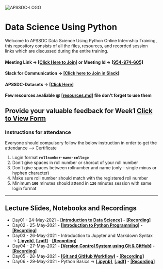 ![APSSDC-LOGO](https://drive.google.com/uc?export=download&id=15AKQ6_-BixW4K6mL6RPphF5EKXqYF2zj)

# Data Science Using Python

Welcome to APSSDC Data Science Using Python Online Internship Training, this repository consists of all the files, resources, and recorded session links which are discussed during the entire training.
<!--
#### Verify your details → [[Here]](https://docs.google.com/spreadsheets/d/15SvzgZoFkJfWGlTMVoqjWd-1P231WUP4BzLYHCuK45M/edit?usp=sharing) if any changes update in modificaations column same will be printed on certificate
--->
#### Meeting Link → [[Click Here to Join]](https://www.gotomeet.me/apssdc-ds) or Meeting Id -> [[954-974-605]](https://www.gotomeeting.com/en-in/meeting/join-meeting)
#### Slack for Communication → [[Click here to Join in Slack]](https://join.slack.com/t/apssdc-community/shared_invite/zt-qqmojwya-ObEC98Lwt9ejIE0afFPtWg)

#### APSSDC-Datasets → [[Click Here]](https://github.com/AP-State-Skill-Development-Corporation/Datasets)
#### Few resources avaliable @ [[resources.md]](resources.md) file don't forget to use them

## Provide your valuable feedback for Week1 [Click to View Form](https://forms.gle/jnXeQsxM7Jausrft9)

### Instructions for attendance

Everyone should compulsory follow the below instruction in order to get the attendance --> Certificate

1. Login format **`rollnumber-name-college`**
2. Don't give spaces in roll number or shorcut of your roll number
3. Don't give spaces between rollnumber and name (only - single minus or hyphen character)
4. Make sure roll number should match with the registered roll number
5. Minimum **`100`** minutes should attend in **`120`** minutes session with same login format

-------------

## Lecture Slides, Notebooks and Recordings

- Day01 - 24-May-2021 - **[[Introduction to Data Science]](Slides/Day01_Introduction_to_Data_Science.pdf)** - **[[Recording]](https://transcripts.gotomeeting.com/#/s/0321a7229932e2544f8b00d34c74dc377cfe856fcdebb07b8fd50a47bf150a40)**
- Day02 - 25-May-2021 - **[[Introduction to Python Programming]](Day02_Introduction_to_Python_Programming.pdf)** - **[[Recording]](https://transcripts.gotomeeting.com/#/s/9663bb766291798f6a23306fa3bdffc600d82b6eece69d4baedf2ddb23eac759)**
- Day03 - 26-May-2021 - Introduction to Jupyter and Markdown Syntax → **[[.ipynb]](Notebooks/Day03_Markdown_Syntax.ipynb)**, **[[.pdf]](PDF_Notebooks/Day03_Markdown_Syntax.pdf)** - **[[Recording]](https://transcripts.gotomeeting.com/#/s/9dda8ac6d4b85b1fd06b087e8001ec3bb51bafc9f68f7e96996658aaadf767c6)**
- Day04 - 27-May-2021 - **[[Version Control System using Git & GitHub]](Slides/Day04_Version_Control_System.pdf)** - **[[Recording]](https://transcripts.gotomeeting.com/#/s/fd36cbc9d6a8b615c267b6f442a450de82b5c2162448da9a741a132fe752ce19)**
- Day05 - 28-May-2021 - **[[Git and GitHub Workflow]](Slides/Day05_Local&Remote_VCS.pdf)** - **[[Recording]](https://transcripts.gotomeeting.com/#/s/92f5635805d7e3451d4a79ce984f3118e955e3e8929c51e632f9cbc87fee4533)**
- Day06 - 29-May-2021 - Python Basics → **[[.ipynb]](Notebooks/Day06_Python_Basics.ipynb)**, **[[.pdf]](PDF_Notebooks/Day06_Python_Basics.pdf)** - **[[Recording]](https://transcripts.gotomeeting.com/#/s/690197bfecf7d4018fba26d780871215ea988d8bef095e721ea494464c0efe71)**
